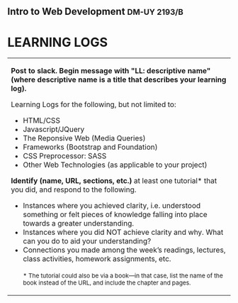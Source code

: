 ## Intro to Web Development <small>DM-UY 2193/B</small>

# LEARNING LOGS
<table>
<tr>
<td><p><b>Post to slack. Begin message with "LL: descriptive name" (where descriptive name is a title that describes your learning log).</b></p>
Learning Logs for the following, but not limited to: 
<ul>
<li>HTML/CSS</li>
<li>Javascript/JQuery</li>
<li>The Reponsive Web (Media Queries)</li>
<li>Frameworks (Bootstrap and Foundation)</li>
<li>CSS Preprocessor: SASS</li>
<li>Other Web Technologies (as applicable to your project)</li>
</ul>

<b>Identify (name, URL, sections, etc.)</b> at least one tutorial* that you did, and respond to the following.
<ul>
<li>Instances where you achieved clarity, i.e. understood something or felt pieces of knowledge falling into place towards a greater understanding.</li>
<li>Instances where you did NOT achieve clarity and why. What can you do to aid your understanding?</li>
<li>Connections you made among the week’s readings, lectures, class activities, homework assignments, etc.</li>
<br/>
<small>* The tutorial could also be via a book—in that case, list the name of the book instead of the URL, and include the chapter and pages.</small>
</ul></td>
</tr>
</table>


